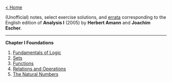 [< Home](/index.html)



(Unofficial) notes, select exercise solutions, and [errata](/aa-analysis/00-errata.html) corresponding to the English edition of **Analysis I** (2005) by **Herbert Amann** and **Joachim Escher**. 

---



**Chapter I   Foundations**

1. [Fundamentals of Logic](/aa-analysis/01-01-logic.html) 
2. [Sets](/aa-analysis/01-02-sets.html)
3. [Functions](/aa-analysis/01-03-functions.html)
4. [Relations and Operations](/aa-analysis/01-04-relations-operations.html) 
5. [The Natural Numbers](/aa-analysis/01-05-natural-numbers.html)

